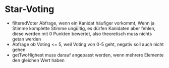 # Star-Voting

- filteredVoter Abfrage, wenn ein Kanidat häufiger vorkommt, Wenn ja Stimme komplette Stimme ungültig, es dürfen Kanidaten aber fehlen, diese werden mit 0 Punkten bewertet, also theoretisch muss nichts getan werden
- Abfrage ob Voting <= 5, weil Voting von 0-5 geht, negativ soll auch nicht gehen
- getTwoHighest muss darauf angepasst werden, wenn mehrere Elemente den gleichen Wert haben
